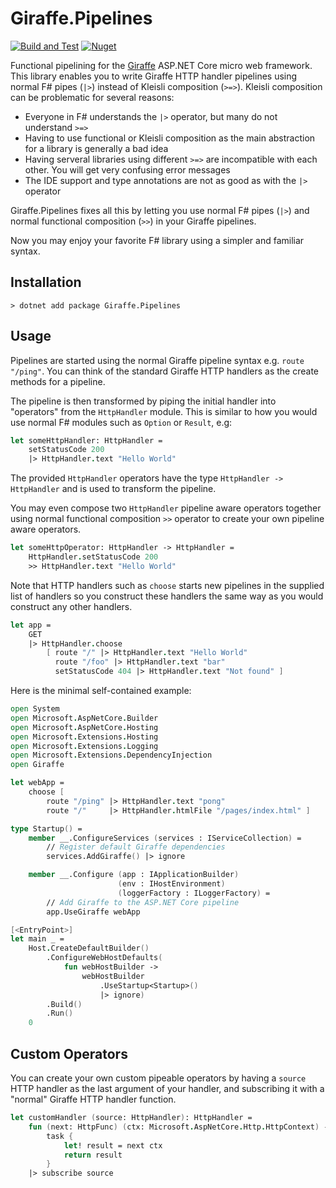 # Giraffe.Pipelines

[![Build and Test](https://github.com/dbrattli/Giraffe.Pipelines/actions/workflows/build-and-test.yml/badge.svg)](https://github.com/dbrattli/Giraffe.Pipelines/actions/workflows/build-and-test.yml)
[![Nuget](https://img.shields.io/nuget/vpre/Giraffe.Pipelines)](https://www.nuget.org/packages/Giraffe.Pipelines/)

Functional pipelining for the
[Giraffe](https://github.com/giraffe-fsharp/Giraffe) ASP.NET Core micro
web framework. This library enables you to write Giraffe HTTP handler
pipelines using normal F# pipes (`|>`) instead of Kleisli composition
(`>=>`). Kleisli composition can be problematic for several reasons:

- Everyone in F# understands the `|>` operator, but many do not
  understand `>=>`
- Having to use functional or Kleisli composition as the main
  abstraction for a library is generally a bad idea
- Having serveral libraries using different `>=>` are incompatible with
  each other. You will get very confusing error messages
- The IDE support and type annotations are not as good as with the `|>`
  operator

Giraffe.Pipelines fixes all this by letting you use normal F# pipes
(`|>`) and normal functional composition (`>>`) in your Giraffe
pipelines.

Now you may enjoy your favorite F# library using a simpler and familiar
syntax.

## Installation

```console
> dotnet add package Giraffe.Pipelines
```

## Usage

Pipelines are started using the normal Giraffe pipeline syntax e.g.
`route "/ping"`. You can think of the standard Giraffe HTTP handlers
as the create methods for a pipeline.

The pipeline is then transformed by piping the initial
handler into "operators" from the `HttpHandler` module. This is similar
to how you would use normal F# modules such as `Option` or `Result`,
e.g:

```fsharp
let someHttpHandler: HttpHandler =
    setStatusCode 200
    |> HttpHandler.text "Hello World"
```

The provided `HttpHandler` operators have the type `HttpHandler ->
HttpHandler` and is used to transform the pipeline.

You may even compose two `HttpHandler` pipeline aware operators together
using normal functional composition `>>` operator to create your own
pipeline aware operators.

```fsharp
let someHttpOperator: HttpHandler -> HttpHandler =
    HttpHandler.setStatusCode 200
    >> HttpHandler.text "Hello World"
```

Note that HTTP handlers such as `choose` starts new pipelines in the
supplied list of handlers so you construct these handlers the same way
as you would construct any other handlers.

```fsharp
let app =
    GET
    |> HttpHandler.choose
        [ route "/" |> HttpHandler.text "Hello World"
          route "/foo" |> HttpHandler.text "bar"
          setStatusCode 404 |> HttpHandler.text "Not found" ]
```

Here is the minimal self-contained example:

```fsharp
open System
open Microsoft.AspNetCore.Builder
open Microsoft.AspNetCore.Hosting
open Microsoft.Extensions.Hosting
open Microsoft.Extensions.Logging
open Microsoft.Extensions.DependencyInjection
open Giraffe

let webApp =
    choose [
        route "/ping" |> HttpHandler.text "pong"
        route "/"     |> HttpHandler.htmlFile "/pages/index.html" ]

type Startup() =
    member __.ConfigureServices (services : IServiceCollection) =
        // Register default Giraffe dependencies
        services.AddGiraffe() |> ignore

    member __.Configure (app : IApplicationBuilder)
                        (env : IHostEnvironment)
                        (loggerFactory : ILoggerFactory) =
        // Add Giraffe to the ASP.NET Core pipeline
        app.UseGiraffe webApp

[<EntryPoint>]
let main _ =
    Host.CreateDefaultBuilder()
        .ConfigureWebHostDefaults(
            fun webHostBuilder ->
                webHostBuilder
                    .UseStartup<Startup>()
                    |> ignore)
        .Build()
        .Run()
    0
```

## Custom Operators

You can create your own custom pipeable operators by having a `source`
HTTP handler as the last argument of your handler, and subscribing it
with a "normal" Giraffe HTTP handler function.

```fsharp
let customHandler (source: HttpHandler): HttpHandler =
    fun (next: HttpFunc) (ctx: Microsoft.AspNetCore.Http.HttpContext) ->
        task {
            let! result = next ctx
            return result
        }
    |> subscribe source
```
